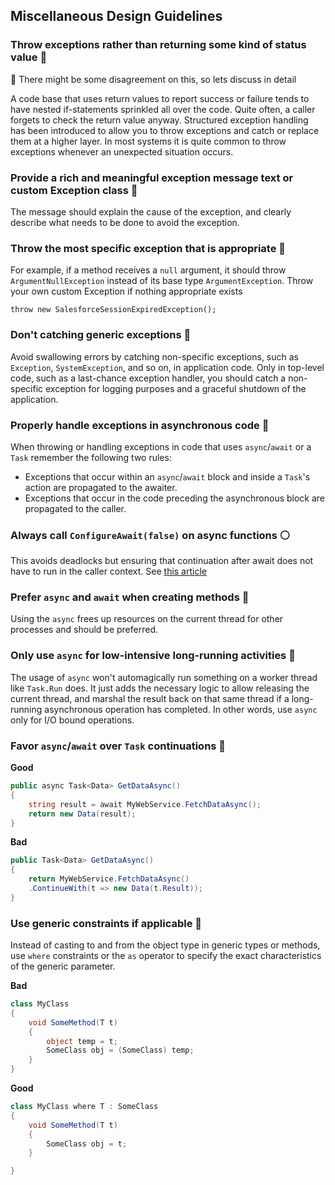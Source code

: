 ## Miscellaneous Design Guidelines

### Throw exceptions rather than returning some kind of status value :large_blue_circle:
:police_car: There might be some disagreement on this, so lets discuss in detail

A code base that uses return values to report success or failure tends to have nested if-statements sprinkled all over the code. Quite often, a caller forgets to check the return value anyway. Structured exception handling has been introduced to allow you to throw exceptions and catch or replace them at a higher layer. In most systems it is quite common to throw exceptions whenever an unexpected situation occurs.

### Provide a rich and meaningful exception message text or custom Exception class :large_blue_circle:
The message should explain the cause of the exception, and clearly describe what needs to be done to avoid the exception.

### Throw the most specific exception that is appropriate :large_blue_circle:
For example, if a method receives a `null` argument, it should throw `ArgumentNullException` instead of its base type `ArgumentException`. Throw your own custom Exception if nothing appropriate exists

```
throw new SalesforceSessionExpiredException();
```

### Don't catching generic exceptions :red_circle:
Avoid swallowing errors by catching non-specific exceptions, such as `Exception`, `SystemException`, and so on, in application code. Only in top-level code, such as a last-chance exception handler, you should catch a non-specific exception for logging purposes and a graceful shutdown of the application.

### Properly handle exceptions in asynchronous code :red_circle:
When throwing or handling exceptions in code that uses `async`/`await` or a `Task` remember the following two rules:

- Exceptions that occur within an `async`/`await` block and inside a `Task`'s action are propagated to the awaiter.
- Exceptions that occur in the code preceding the asynchronous block are propagated to the caller.

### Always call `ConfigureAwait(false)` on async functions :white_circle:
This avoids deadlocks but ensuring that continuation after await does not have to run in the caller context. See [this article](https://medium.com/bynder-tech/c-why-you-should-use-configureawait-false-in-your-library-code-d7837dce3d7f)

### Prefer `async` and `await` when creating methods :red_circle:
Using the `async` frees up resources on the current thread for other processes and should be preferred.

### Only use `async` for low-intensive long-running activities :red_circle:
The usage of `async` won't automagically run something on a worker thread like `Task.Run` does. It just adds the necessary logic to allow releasing the current thread, and marshal the result back on that same thread if a long-running asynchronous operation has completed. In other words, use `async` only for I/O bound operations.

### Favor `async`/`await` over `Task` continuations :red_circle:

**Good**
``` c#
public async Task<Data> GetDataAsync()
{
	string result = await MyWebService.FetchDataAsync();
	return new Data(result);
}
```

**Bad**
``` c#
public Task<Data> GetDataAsync()
{
	return MyWebService.FetchDataAsync()
	.ContinueWith(t => new Data(t.Result));
}
```

### Use generic constraints if applicable :red_circle:
Instead of casting to and from the object type in generic types or methods, use `where` constraints or the `as` operator to specify the exact characteristics of the generic parameter.

**Bad**
``` c#
class MyClass  
{
	void SomeMethod(T t)  
	{  
		object temp = t;  
		SomeClass obj = (SomeClass) temp;  
	}  
}
```

**Good**	
``` c#  
class MyClass where T : SomeClass  
{
	void SomeMethod(T t)  
	{  
		SomeClass obj = t;  
	}  

}
```
